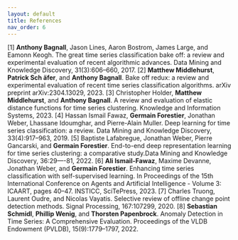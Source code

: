 ```yaml
---
layout: default
title: References
nav_order: 6
---
```


\[1\] __Anthony Bagnall__, Jason Lines, Aaron Bostrom, James Large, and Eamonn Keogh. The great time series classification bake off: a review and experimental evaluation of recent algorithmic advances. Data Mining and Knowledge Discovery, 31(3):606–660, 2017.
\[2\] __Matthew Middlehurst__, __Patrick Sch ̈afer__, and __Anthony Bagnall__. Bake off redux: a review and experimental evaluation of recent time series classification algorithms. arXiv preprint arXiv:2304.13029, 2023.
\[3\] Christopher Holder, __Matthew Middlehurst__, and __Anthony Bagnall__. A review and evaluation of elastic distance functions for time series clustering. Knowledge and Information Systems, 2023.
\[4\] Hassan Ismail Fawaz, __Germain Forestier__, Jonathan Weber, Lhassane Idoumghar, and Pierre-Alain Muller. Deep learning for time series classification: a review. Data Mining and Knowledge Discovery, 33(4):917–963, 2019.
\[5\] Baptiste Lafabregue, Jonathan Weber, Pierre Gancarski, and __Germain Forestier__. End-to-end deep representation learning for time series clustering: a comparative study.Data Mining and Knowledge Discovery, 36:29—-81, 2022.
\[6\] __Ali Ismail-Fawaz__, Maxime Devanne, Jonathan Weber, and __Germain Forestier__. Enhancing time series classification with self-supervised learning. In Proceedings of the 15th International Conference on Agents and Artificial Intelligence - Volume 3: ICAART, pages 40–47. INSTICC, SciTePress, 2023.
\[7\] Charles Truong, Laurent Oudre, and Nicolas Vayatis. Selective review of offline change point detection methods. Signal Processing, 167:107299, 2020.
\[8\] __Sebastian Schmidl__, __Phillip Wenig__, and __Thorsten Papenbrock__. Anomaly Detection in Time Series: A Comprehensive Evaluation. Proceedings of the VLDB Endowment (PVLDB), 15(9):1779–1797, 2022.